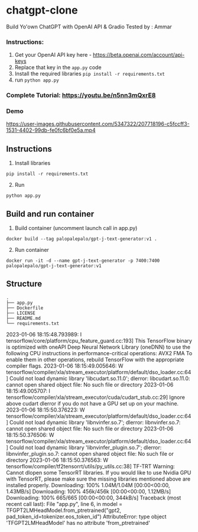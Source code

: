 # chatgpt-clone
Build Yo'own ChatGPT with OpenAI API &amp; Gradio Tested by : Ammar

### Instructions:

1. Get your OpenAI API key here - https://beta.openai.com/account/api-keys
2. Replace that key in the `app.py` code 
3. Install the required libraries `pip install -r requirements.txt` 
4. run `python app.py` 

### Complete Tutorial: https://youtu.be/n5nn3mQxrE8

### Demo

https://user-images.githubusercontent.com/5347322/207718196-c5fccff3-1531-4402-99db-fe0fc6bf0e5a.mp4

## Instructions

1. Install libraries

```
pip install -r requirements.txt
```

2. Run

```
python app.py
```

## Build and run container

1. Build container (uncomment launch call in app.py)

```
docker build --tag palopalepalo/gpt-j-text-generator:v1 .
```

2. Run container

```
docker run -it -d --name gpt-j-text-generator -p 7400:7400  palopalepalo/gpt-j-text-generator:v1
```

## Structure

```
.
├── app.py
├── Dockerfile
├── LICENSE
├── README.md
└── requirements.txt
```



2023-01-06 18:15:48.793989: I tensorflow/core/platform/cpu_feature_guard.cc:193] This TensorFlow binary is optimized with oneAPI Deep Neural Network Library (oneDNN) to use the following CPU instructions in performance-critical operations:  AVX2 FMA
To enable them in other operations, rebuild TensorFlow with the appropriate compiler flags.
2023-01-06 18:15:49.005646: W tensorflow/compiler/xla/stream_executor/platform/default/dso_loader.cc:64] Could not load dynamic library 'libcudart.so.11.0'; dlerror: libcudart.so.11.0: cannot open shared object file: No such file or directory
2023-01-06 18:15:49.005707: I tensorflow/compiler/xla/stream_executor/cuda/cudart_stub.cc:29] Ignore above cudart dlerror if you do not have a GPU set up on your machine.
2023-01-06 18:15:50.376223: W tensorflow/compiler/xla/stream_executor/platform/default/dso_loader.cc:64] Could not load dynamic library 'libnvinfer.so.7'; dlerror: libnvinfer.so.7: cannot open shared object file: No such file or directory
2023-01-06 18:15:50.376506: W tensorflow/compiler/xla/stream_executor/platform/default/dso_loader.cc:64] Could not load dynamic library 'libnvinfer_plugin.so.7'; dlerror: libnvinfer_plugin.so.7: cannot open shared object file: No such file or directory
2023-01-06 18:15:50.376563: W tensorflow/compiler/tf2tensorrt/utils/py_utils.cc:38] TF-TRT Warning: Cannot dlopen some TensorRT libraries. If you would like to use Nvidia GPU with TensorRT, please make sure the missing libraries mentioned above are installed properly.
Downloading: 100% 1.04M/1.04M [00:00<00:00, 1.43MB/s]
Downloading: 100% 456k/456k [00:00<00:00, 1.12MB/s]
Downloading: 100% 665/665 [00:00<00:00, 344kB/s]
Traceback (most recent call last):
  File "app.py", line 6, in <module>
    model = TFGPT2LMHeadModel.from_ptretrained("gpt2, pad_token_id=tokenizer.eos_token_id")
AttributeError: type object 'TFGPT2LMHeadModel' has no attribute 'from_ptretrained'